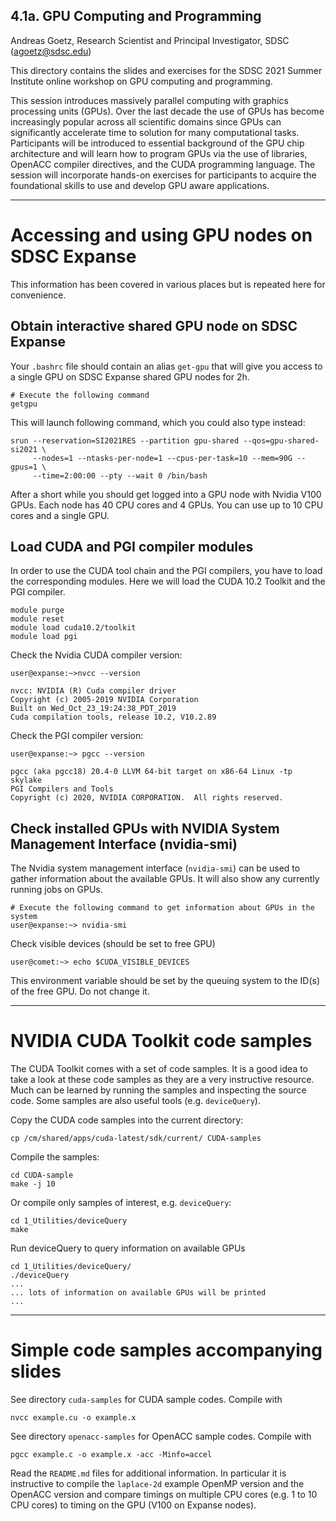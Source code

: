 ## 4.1a. GPU Computing and Programming 
Andreas Goetz, Research Scientist and Principal Investigator, SDSC (agoetz@sdsc.edu)

This directory contains the slides and exercises for the SDSC 2021
Summer Institute online workshop on GPU computing and programming.

This session introduces massively parallel computing with graphics processing units (GPUs). Over the last decade the use of GPUs has become increasingly popular across all scientific domains since GPUs can significantly accelerate time to solution for many computational tasks.
Participants will be introduced to essential background of the GPU chip architecture and will learn how to program GPUs via the use of libraries, OpenACC compiler directives, and the CUDA programming language. The session will incorporate hands-on exercises for participants to acquire the foundational skills to use and develop GPU aware applications. 

---
# Accessing and using GPU nodes on SDSC Expanse
This information has been covered in various places but is repeated
here for convenience.

## Obtain interactive shared GPU node on SDSC Expanse
Your `.bashrc` file should contain an alias `get-gpu` that will give
you access to a single GPU on SDSC Expanse shared GPU nodes for 2h.
```
# Execute the following command                                                getgpu
```

This will launch following command, which you could also type instead:
```
srun --reservation=SI2021RES --partition gpu-shared --qos=gpu-shared-si2021 \
     --nodes=1 --ntasks-per-node=1 --cpus-per-task=10 --mem=90G --gpus=1 \
     --time=2:00:00 --pty --wait 0 /bin/bash
```

After a short while you should get logged into a GPU node with Nvidia
V100 GPUs. Each node has 40 CPU cores and 4 GPUs. You can use up to 10
CPU cores and a single GPU.

## Load CUDA and PGI compiler modules
In order to use the CUDA tool chain and the PGI compilers, you have to
load the corresponding modules. Here we will load the CUDA 10.2 Toolkit and the PGI compiler.
```
module purge
module reset
module load cuda10.2/toolkit
module load pgi
```

Check the Nvidia CUDA compiler version:
```
user@expanse:~>nvcc --version

nvcc: NVIDIA (R) Cuda compiler driver
Copyright (c) 2005-2019 NVIDIA Corporation
Built on Wed_Oct_23_19:24:38_PDT_2019
Cuda compilation tools, release 10.2, V10.2.89
```

Check the PGI compiler version:
```
user@expanse:~> pgcc --version 

pgcc (aka pgcc18) 20.4-0 LLVM 64-bit target on x86-64 Linux -tp skylake 
PGI Compilers and Tools
Copyright (c) 2020, NVIDIA CORPORATION.  All rights reserved.
```

## Check installed GPUs with NVIDIA System Management Interface (nvidia-smi)
The Nvidia system management interface (`nvidia-smi`) can be used to
gather information about the available GPUs. 
It will also show any currently running jobs on GPUs.
```
# Execute the following command to get information about GPUs in the system
user@expanse:~> nvidia-smi
```

Check visible devices (should be set to free GPU)
```
user@comet:~> echo $CUDA_VISIBLE_DEVICES
```
This environment variable should be set by the queuing system to the 
ID(s) of the free GPU. Do not change it.

---
# NVIDIA CUDA Toolkit code samples
The CUDA Toolkit comes with a set of code samples. 
It is a good idea to take a look at these code samples as they are a
very instructive resource. Much can be learned by running the samples
and inspecting the source code. 
Some samples are also useful tools (e.g. `deviceQuery`).

Copy the CUDA code samples into the current directory:
```
cp /cm/shared/apps/cuda-latest/sdk/current/ CUDA-samples
```

Compile the samples:
```
cd CUDA-sample
make -j 10
```

Or compile only samples of interest, e.g. `deviceQuery`:
```
cd 1_Utilities/deviceQuery
make
```

Run deviceQuery to query information on available GPUs
```
cd 1_Utilities/deviceQuery/
./deviceQuery
...
... lots of information on available GPUs will be printed
...
```

---
# Simple code samples accompanying slides

See directory `cuda-samples` for CUDA sample codes. 
Compile with 
```
nvcc example.cu -o example.x
```

See directory `openacc-samples` for OpenACC sample codes.
Compile with 
```
pgcc example.c -o example.x -acc -Minfo=accel
```

Read the `README.md` files for additional information. In particular it is instructive to compile the `laplace-2d` example OpenMP version and the OpenACC version and compare timings on multiple CPU cores (e.g. 1 to 10 CPU cores) to timing on the GPU (V100 on Expanse nodes).
